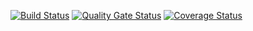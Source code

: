 [![Build Status](https://travis-ci.com/JenkaCool/Start_up_3.svg?branch=master)](https://travis-ci.com/JenkaCool/Start_up_3)
[![Quality Gate Status](https://sonarcloud.io/api/project_badges/measure?project=JenkaCool_Start_up_3&metric=alert_status)](https://sonarcloud.io/dashboard?id=JenkaCool_Start_up_3)
[![Coverage Status](https://coveralls.io/repos/JenkaCool/Start_up_3/badge.svg?branch=master)](https://coveralls.io/github/JenkaCool/tests?branch=master)
